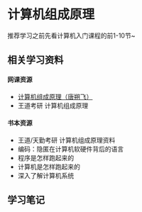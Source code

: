 # 计算机组成原理

推荐学习之前先看计算机入门课程的前1-10节~

## 相关学习资料

#### 网课资源

- [计算机组成原理（唐朔飞）](https://www.bilibili.com/video/BV1WW411Q7PF?from=search&seid=6823497316748169325&spm_id_from=333.337.0.0)
- 王道考研 计算机组成原理



#### 书本资源

- 王道/天勤考研 计算机组成原理资料
- 编码：隐匿在计算机软硬件背后的语言
- 程序是怎样跑起来的
- 计算机是怎样跑起来的
- 深入了解计算机系统

## 学习笔记


